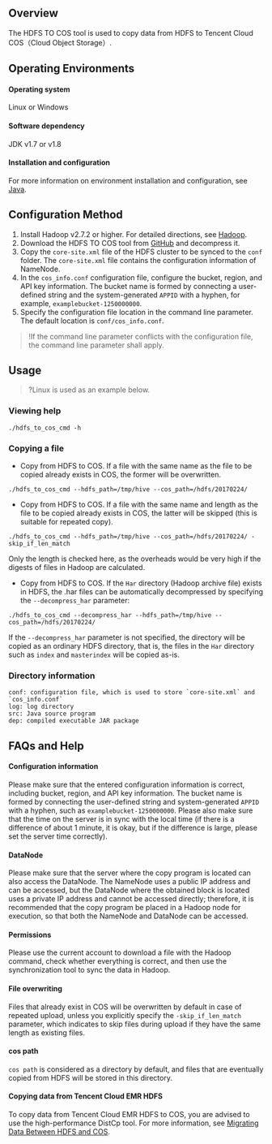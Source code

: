 ## Overview
The HDFS TO COS tool is used to copy data from HDFS to Tencent Cloud COS（Cloud Object Storage）.

## Operating Environments
#### Operating system
Linux or Windows

#### Software dependency
JDK v1.7 or v1.8 

#### Installation and configuration
For more information on environment installation and configuration, see [Java](https://intl.cloud.tencent.com/document/product/436/10865).

## Configuration Method
1. Install Hadoop v2.7.2 or higher. For detailed directions, see [Hadoop](https://intl.cloud.tencent.com/document/product/436/10867).
2. Download the HDFS TO COS tool from [GitHub](https://github.com/tencentyun/hdfs_to_cos_tools) and decompress it.
3. Copy the `core-site.xml` file of the HDFS cluster to be synced to the `conf` folder. The `core-site.xml` file contains the configuration information of NameNode.
4. In the `cos_info.conf` configuration file, configure the bucket, region, and API key information. The bucket name is formed by connecting a user-defined string and the system-generated `APPID` with a hyphen, for example, `examplebucket-1250000000`.
5. Specify the configuration file location in the command line parameter. The default location is `conf/cos_info.conf`.
>!If the command line parameter conflicts with the configuration file, the command line parameter shall apply.

## Usage

>?Linux is used as an example below.

### Viewing help

```
./hdfs_to_cos_cmd -h
```


### Copying a file

- Copy from HDFS to COS. If a file with the same name as the file to be copied already exists in COS, the former will be overwritten.
```
./hdfs_to_cos_cmd --hdfs_path=/tmp/hive --cos_path=/hdfs/20170224/
```
- Copy from HDFS to COS. If a file with the same name and length as the file to be copied already exists in COS, the latter will be skipped (this is suitable for repeated copy).
```
./hdfs_to_cos_cmd --hdfs_path=/tmp/hive --cos_path=/hdfs/20170224/ -skip_if_len_match
```
Only the length is checked here, as the overheads would be very high if the digests of files in Hadoop are calculated.

- Copy from HDFS to COS. If the `Har` directory (Hadoop archive file) exists in HDFS, the .har files can be automatically decompressed by specifying the `--decompress_har` parameter:
```
./hdfs_to_cos_cmd --decompress_har --hdfs_path=/tmp/hive --cos_path=/hdfs/20170224/
```
If the `--decompress_har` parameter is not specified, the directory will be copied as an ordinary HDFS directory, that is, the files in the `Har` directory such as `index` and `masterindex` will be copied as-is.

### Directory information

```shell
conf: configuration file, which is used to store `core-site.xml` and `cos_info.conf`
log: log directory
src: Java source program
dep: compiled executable JAR package
```

## FAQs and Help
#### Configuration information
Please make sure that the entered configuration information is correct, including bucket, region, and API key information. The bucket name is formed by connecting the user-defined string and system-generated `APPID` with a hyphen, such as `examplebucket-1250000000`. Please also make sure that the time on the server is in sync with the local time  (if there is a difference of about 1 minute, it is okay, but if the difference is large, please set the server time correctly).

#### DataNode
Please make sure that the server where the copy program is located can also access the DataNode. The NameNode uses a public IP address and can be accessed, but the DataNode where the obtained block is located uses a private IP address and cannot be accessed directly; therefore, it is recommended that the copy program be placed in a Hadoop node for execution, so that both the NameNode and DataNode can be accessed.

#### Permissions
Please use the current account to download a file with the Hadoop command, check whether everything is correct, and then use the synchronization tool to sync the data in Hadoop.

#### File overwriting
Files that already exist in COS will be overwritten by default in case of repeated upload, unless you explicitly specify the `-skip_if_len_match` parameter, which indicates to skip files during upload if they have the same length as existing files.

#### cos path
`cos path` is considered as a directory by default, and files that are eventually copied from HDFS will be stored in this directory.


#### Copying data from Tencent Cloud EMR HDFS
To copy data from Tencent Cloud EMR HDFS to COS, you are advised to use the high-performance DistCp tool. For more information, see [Migrating Data Between HDFS and COS](https://intl.cloud.tencent.com/document/product/436/34076).
